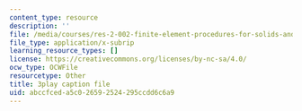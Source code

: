 ```yaml
---
content_type: resource
description: ''
file: /media/courses/res-2-002-finite-element-procedures-for-solids-and-structures-spring-2010/abccfceda5c026592524295ccdd6c6a9_BekDicq9MdM.srt
file_type: application/x-subrip
learning_resource_types: []
license: https://creativecommons.org/licenses/by-nc-sa/4.0/
ocw_type: OCWFile
resourcetype: Other
title: 3play caption file
uid: abccfced-a5c0-2659-2524-295ccdd6c6a9
---
```

